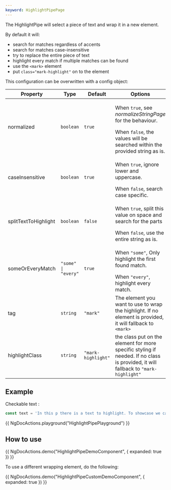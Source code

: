 ```yaml
---
keyword: HighlightPipePage
---
```


The HighlightPipe will select a piece of text and wrap it in a new element.

By default it will:
* search for matches regardless of accents
* search for matches case-insensitive
* try to replace the entire piece of text
* highlight every match if multiple matches can be found
* use the `<mark>` element
* put `class="mark-highlight"` on to the element

This configuration can be overwritten with a config object:

| Property   | Type                | Default | Options                                                                                                                                     |
| ---------- |---------------------|---------|---------------------------------------------------------------------------------------------------------------------------------------------|
| normalized | `boolean`           | `true`  | <p>When `true`, see *normalizeStringPage* for the behaviour.</p>When `false`, the values will be searched within the provided string as is. |
| caseInsensitive | `boolean`           | `true`  | <p>When `true`, ignore lower and uppercase.</p>When `false`, search case specific.                                                          |
| splitTextToHighlight | `boolean`           | `false` | <p>When `true`, split this value on space and search for the parts</p>When `false`, use the entire string as is.                            |
| someOrEveryMatch | `"some" \| "every"` | `true`  | <p>When `"some"`, Only highlight the first found match.</p>When `"every"`, highlight every match.                                           |
| tag | `string`            | `"mark"`  | The element you want to use to wrap the highlight. If no element is provided, it will fallback to `<mark>`                                  |
| highlightClass | `string`           | `"mark-highlight"`  | the class put on the element for more specific styling if needed. If no class is provided, it will fallback to `"mark-highlight"`                                                                          |


## Example

Checkable text :

```typescript
const text = 'In this p there is a text to highlight. To showcase we can also search on accents here we have some words with those: piñata, résumé, déjà vu, maître d\', haček';
```

{{ NgDocActions.playground("HighlightPipePlayground") }}

## How to use

{{ NgDocActions.demo("HighlightPipeDemoComponent", { expanded: true }) }}

To use a different wrapping element, do the following:

{{ NgDocActions.demo("HighlightPipeCustomDemoComponent", { expanded: true }) }}
